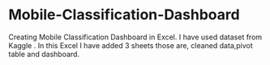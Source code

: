 # Mobile-Classification-Dashboard
Creating Mobile Classification Dashboard in Excel. I have used dataset from Kaggle . In this Excel I have added  3 sheets those are, cleaned data,pivot table and dashboard.
